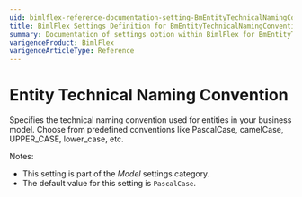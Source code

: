 ```yaml
---
uid: bimlflex-reference-documentation-setting-BmEntityTechnicalNamingConvention
title: BimlFlex Settings Definition for BmEntityTechnicalNamingConvention
summary: Documentation of settings option within BimlFlex for BmEntityTechnicalNamingConvention
varigenceProduct: BimlFlex
varigenceArticleType: Reference
---
```


# Entity Technical Naming Convention

Specifies the technical naming convention used for entities in your business model. Choose from predefined conventions like PascalCase, camelCase, UPPER_CASE, lower_case, etc.

Notes:

* This setting is part of the *Model* settings category.
* The default value for this setting is `PascalCase`.
